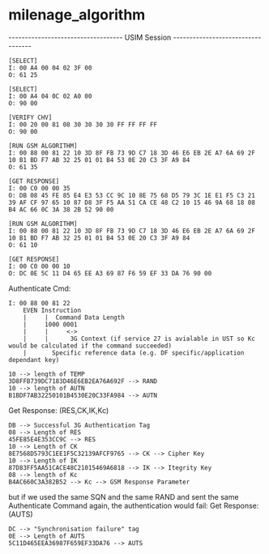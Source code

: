 # milenage_algorithm
-----------------------------------   USIM Session     ----------------------------------

    [SELECT]
    I: 00 A4 00 04 02 3F 00 
    O: 61 25 

    [SELECT]
    I: 00 A4 04 0C 02 A0 00 
    O: 90 00 
    
    [VERIFY CHV]
    I: 00 20 00 81 08 30 30 30 30 FF FF FF FF 
    O: 90 00 

    [RUN GSM ALGORITHM]
    I: 00 88 00 81 22 10 3D 8F FB 73 9D C7 18 3D 46 E6 EB 2E A7 6A 69 2F 10 B1 BD F7 AB 32 25 01 01 B4 53 0E 20 C3 3F A9 84 
    O: 61 35 
    
    [GET RESPONSE]
    I: 00 C0 00 00 35 
    O: DB 08 45 FE 85 E4 E3 53 CC 9C 10 8E 75 68 D5 79 3C 1E E1 F5 C3 21 39 AF CF 97 65 10 87 D8 3F F5 AA 51 CA CE 48 C2 10 15 46 9A 68 18 08 B4 AC 66 0C 3A 38 2B 52 90 00 
    
    [RUN GSM ALGORITHM]
    I: 00 88 00 81 22 10 3D 8F FB 73 9D C7 18 3D 46 E6 EB 2E A7 6A 69 2F 10 B1 BD F7 AB 32 25 01 01 B4 53 0E 20 C3 3F A9 84 
    O: 61 10 
    
    [GET RESPONSE]
    I: 00 C0 00 00 10 
    O: DC 0E 5C 11 D4 65 EE A3 69 87 F6 59 EF 33 DA 76 90 00 

Authenticate Cmd:

    I: 00 88 00 81 22
		EVEN Instruction
	  	|     |  Command Data Length
	  	|     1000 0001
	  	|     |     <-> 
	  	|     |      3G Context (if service 27 is avialable in UST so Kc would be calculated if the command succeeded)
	  	|		Specific reference data (e.g. DF specific/application dependant key)
	  
    10 --> length of TEMP
    3D8FFB739DC7183D46E6EB2EA76A692F --> RAND
    10 --> length of AUTN
    B1BDF7AB32250101B4530E20C33FA984 --> AUTN

Get Response: (RES,CK,IK,Kc)

    DB --> Successful 3G Authentication Tag
    08 --> Length of RES
    45FE85E4E353CC9C --> RES
    10 --> Length of CK
    8E7568D5793C1EE1F5C32139AFCF9765 --> CK --> Cipher Key
    10 --> Length of IK
    87D83FF5AA51CACE48C21015469A6818 --> IK --> Itegrity Key
    08 --> length of Kc
    B4AC660C3A382B52 --> Kc --> GSM Response Parameter

but if we used the same SQN and the same RAND and sent the same Authenticate Command again, the authentication would fail:
Get Response: (AUTS)

    DC --> "Synchronisation failure" tag
    0E --> Length of AUTS
    5C11D465EEA36987F659EF33DA76 --> AUTS
